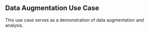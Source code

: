 ## Data Augmentation Use Case

This use case serves as a demonstration of data augmentation and analysis. 
